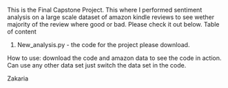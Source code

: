 This is the Final Capstone Project.
This where I performed sentiment analysis on a large scale dataset of amazon kindle reviews to see wether majority of the review where good or bad.
Please check it out below.
Table of content 
1) New_analysis.py - the code for the project please download.

How to use:
download the code and amazon data to see the code in action. Can use any other data set just switch the data set in the code.

Zakaria
